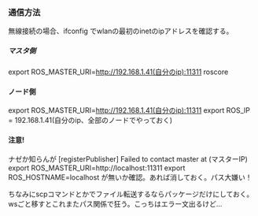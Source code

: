 ### 通信方法
無線接続の場合、ifconfig でwlanの最初のinetのipアドレスを確認する。

##### マスタ側
export ROS_MASTER_URI=http://192.168.1.41(自分のip):11311
roscore

#### ノード側
export ROS_MASTER_URI=http://192.168.1.41(自分のip):11311
export ROS_IP = 192.168.1.41(自分のip、全部のノードでやっておく)

#### 注意!
ナゼか知らんが
[registerPublisher] Failed to contact master at (マスターIP)
export ROS_MASTER_URI=http://localhost:11311
export ROS_HOSTNAME=localhost
が無いか確認。あれば消しておく。パス大嫌い！

ちなみにscpコマンドとかでファイル転送するならパッケージだけにしておく。wsごと移すとこれまたパス関係で狂う。こっちはエラー文出るけど...